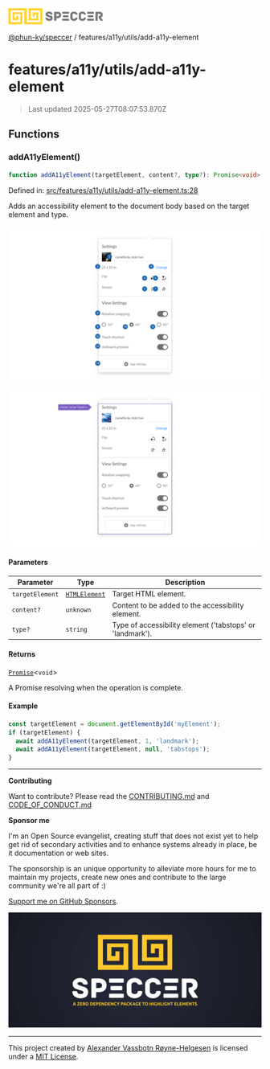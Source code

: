 <div><img alt="SPECCER logo" src="https://raw.githubusercontent.com/phun-ky/speccer/main/public/logo-speccer-horizontal-colored-package.svg?raw=true" style="max-height:32px;"/></div>

[@phun-ky/speccer](../../../README.md) / features/a11y/utils/add-a11y-element

# features/a11y/utils/add-a11y-element

> Last updated 2025-05-27T08:07:53.870Z

## Functions

### addA11yElement()

```ts
function addA11yElement(targetElement, content?, type?): Promise<void>;
```

Defined in:
[src/features/a11y/utils/add-a11y-element.ts:28](https://github.com/phun-ky/speccer/blob/main/src/features/a11y/utils/add-a11y-element.ts#L28)

Adds an accessibility element to the document body based on the target element
and type.

![Screenshot of speccer a11y tab stops in use](https://github.com/phun-ky/speccer/blob/main/public/speccer-a11y-tabstops-light.png?raw=true)
![Screenshot of speccer a11y landmark in use](https://github.com/phun-ky/speccer/blob/main/public/speccer-a11y-landmarks-light.png?raw=true)

#### Parameters

| Parameter       | Type                                                                    | Description                                               |
| --------------- | ----------------------------------------------------------------------- | --------------------------------------------------------- |
| `targetElement` | [`HTMLElement`](https://developer.mozilla.org/docs/Web/API/HTMLElement) | Target HTML element.                                      |
| `content?`      | `unknown`                                                               | Content to be added to the accessibility element.         |
| `type?`         | `string`                                                                | Type of accessibility element ('tabstops' or 'landmark'). |

#### Returns

[`Promise`](https://developer.mozilla.org/docs/Web/JavaScript/Reference/Global_Objects/Promise)<`void`>

A Promise resolving when the operation is complete.

#### Example

```ts
const targetElement = document.getElementById('myElement');
if (targetElement) {
  await addA11yElement(targetElement, 1, 'landmark');
  await addA11yElement(targetElement, null, 'tabstops');
}
```

---

**Contributing**

Want to contribute? Please read the
[CONTRIBUTING.md](https://github.com/phun-ky/speccer/blob/main/CONTRIBUTING.md)
and
[CODE_OF_CONDUCT.md](https://github.com/phun-ky/speccer/blob/main/CODE_OF_CONDUCT.md)

**Sponsor me**

I'm an Open Source evangelist, creating stuff that does not exist yet to help
get rid of secondary activities and to enhance systems already in place, be it
documentation or web sites.

The sponsorship is an unique opportunity to alleviate more hours for me to
maintain my projects, create new ones and contribute to the large community
we're all part of :)

[Support me on GitHub Sponsors](https://github.com/sponsors/phun-ky).

![Speccer banner, with logo and slogan: A zero dependency package to annotate or highlight elements](https://github.com/phun-ky/speccer/blob/main/public/speccer-banner.png?raw=true)

---

This project created by [Alexander Vassbotn Røyne-Helgesen](http://phun-ky.net)
is licensed under a [MIT License](https://choosealicense.com/licenses/mit/).
